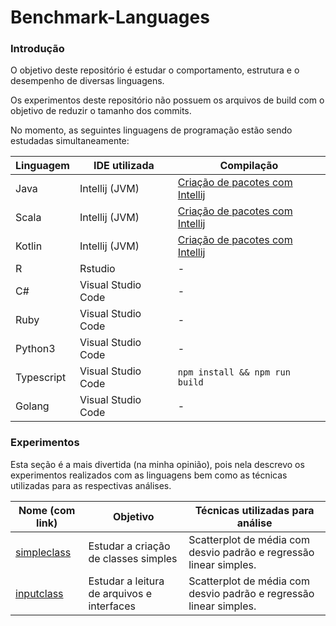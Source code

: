 # Benchmark-Languages

### Introdução

O objetivo deste repositório é estudar o comportamento, estrutura e o desempenho de diversas linguagens.

Os experimentos deste repositório não possuem os arquivos de build com o objetivo de reduzir o tamanho dos commits.

No momento, as seguintes linguagens de programação estão sendo estudadas simultaneamente:

| Linguagem | IDE utilizada | Compilação |
|-----------|---------------|------------|
| Java | Intellij (JVM) | [Criação de pacotes com Intellij](https://www.jetbrains.com/help/idea/packaging-a-module-into-a-jar-file.html) |
| Scala | Intellij (JVM) | [Criação de pacotes com Intellij](https://www.jetbrains.com/help/idea/packaging-a-module-into-a-jar-file.html) |
| Kotlin | Intellij (JVM) | [Criação de pacotes com Intellij](https://www.jetbrains.com/help/idea/packaging-a-module-into-a-jar-file.html) |
| R | Rstudio | - |
| C# | Visual Studio Code | - |
| Ruby | Visual Studio Code | - |
| Python3 | Visual Studio Code | - |
| Typescript | Visual Studio Code | `npm install && npm run build` |
| Golang | Visual Studio Code | - |

### Experimentos

Esta seção é a mais divertida (na minha opinião), pois nela descrevo os experimentos realizados com as linguagens bem como as técnicas utilizadas para as respectivas análises.

| Nome (com link) | Objetivo | Técnicas utilizadas para análise |
|-----------------|----------|----------------------------------|
| [simpleclass](https://github.com/PedroDrim/Benchmark-Languages/blob/simpleclass/Documents/simpleclass.md) | Estudar a criação de classes simples | Scatterplot de média com desvio padrão e regressão linear simples.|
| [inputclass](https://github.com/PedroDrim/Benchmark-Languages/blob/inputclass/Documents/inputclass.md) | Estudar a leitura de arquivos e interfaces | Scatterplot de média com desvio padrão e regressão linear simples.|
